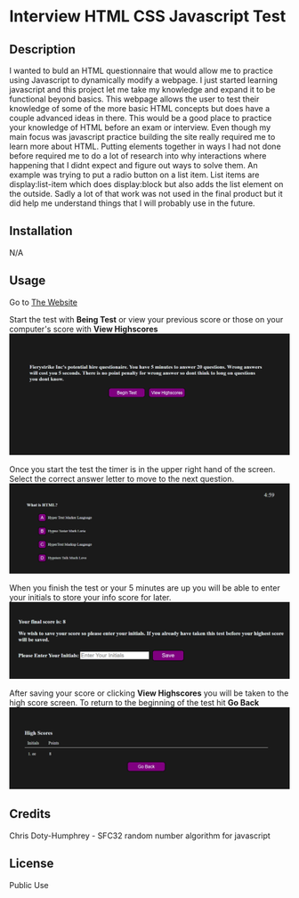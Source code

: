 # Interview HTML CSS Javascript Test

## Description
I wanted to buld an HTML questionnaire that would allow me to practice using Javascript to dynamically modify a webpage. I just started learning javascript and this project let me take my knowledge and expand it to be functional beyond basics. This webpage allows the user to test their knowledge of some of the more basic HTML concepts but does have a couple advanced ideas in there. This would be a good place to practice your knowledge of HTML before an exam or interview. Even though my main focus was javascript practice building the site really required me to learn more about HTML. Putting elements together in ways I had not done before required me to do a lot of research into why interactions where happening that I didnt expect and figure out ways to solve them. An example was trying to put a radio button on a list item. List items are display:list-item which does display:block but also adds the list element on the outside. Sadly a lot of that work was not used in the final product but it did help me understand things that I will probably use in the future.

## Installation
N/A

## Usage
Go to [The Website](https://jnollen23.github.io/interview-questionnaire/index.html)

Start the test with **Being Test** or view your previous score or those on your computer's score with **View Highscores**
![Home Screen Image](./assets/images/Home%20Screen.png)

Once you start the test the timer is in the upper right hand of the screen. Select the correct answer letter to move to the next question.
![Question Screen](./assets/images/Question%20Screen.png)

When you finish the test or your 5 minutes are up you will be able to enter your initials to store your info score for later.
![Score Screen](./assets/images/Save%20your%20score%20screen.png)

After saving your score or clicking **View Highscores** you will be taken to the high score screen. To return to the beginning of the test hit **Go Back**
![High Score Screen](./assets/images/High%20Score%20Screen.png)

## Credits
Chris Doty-Humphrey - SFC32 random number algorithm for javascript

## License
Public Use
